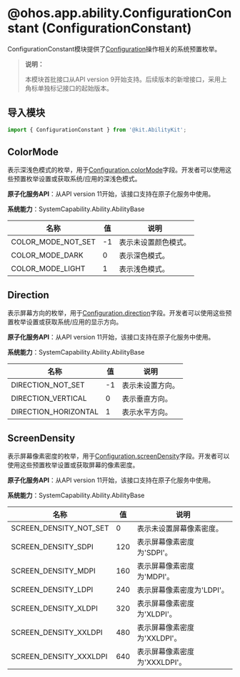 # @ohos.app.ability.ConfigurationConstant (ConfigurationConstant)

ConfigurationConstant模块提供了[Configuration](js-apis-app-ability-configuration.md)操作相关的系统预置枚举。

> **说明：**
> 
> 本模块首批接口从API version 9开始支持。后续版本的新增接口，采用上角标单独标记接口的起始版本。

## 导入模块

```ts
import { ConfigurationConstant } from '@kit.AbilityKit';
```

## ColorMode

表示深浅色模式的枚举，用于[Configuration.colorMode](../apis-ability-kit/js-apis-app-ability-configuration.md#属性)字段。开发者可以使用这些预置枚举设置或获取系统/应用的深浅色模式。

**原子化服务API**：从API version 11开始，该接口支持在原子化服务中使用。

**系统能力**：SystemCapability.Ability.AbilityBase

| 名称 | 值 | 说明 | 
| -------- | -------- | -------- |
| COLOR_MODE_NOT_SET | -1 | 表示未设置颜色模式。 | 
| COLOR_MODE_DARK | 0 | 表示深色模式。 | 
| COLOR_MODE_LIGHT | 1 | 表示浅色模式。 | 


## Direction

表示屏幕方向的枚举，用于[Configuration.direction](../apis-ability-kit/js-apis-app-ability-configuration.md#属性)字段。开发者可以使用这些预置枚举设置或获取系统/应用的显示方向。

**原子化服务API**：从API version 11开始，该接口支持在原子化服务中使用。

**系统能力**：SystemCapability.Ability.AbilityBase

| 名称 | 值 | 说明 | 
| -------- | -------- | -------- |
| DIRECTION_NOT_SET | -1 | 表示未设置方向。 | 
| DIRECTION_VERTICAL | 0 | 表示垂直方向。 | 
| DIRECTION_HORIZONTAL | 1 | 表示水平方向。 | 


## ScreenDensity

表示屏幕像素密度的枚举，用于[Configuration.screenDensity](../apis-ability-kit/js-apis-app-ability-configuration.md#属性)字段。开发者可以使用这些预置枚举设置或获取屏幕的像素密度。

**原子化服务API**：从API version 11开始，该接口支持在原子化服务中使用。

**系统能力**：SystemCapability.Ability.AbilityBase

| 名称 | 值 | 说明 | 
| -------- | -------- | -------- |
| SCREEN_DENSITY_NOT_SET | 0 | 表示未设置屏幕像素密度。 | 
| SCREEN_DENSITY_SDPI | 120 | 表示屏幕像素密度为'SDPI'。 | 
| SCREEN_DENSITY_MDPI | 160 | 表示屏幕像素密度为'MDPI'。 | 
| SCREEN_DENSITY_LDPI | 240 | 表示屏幕像素密度为'LDPI'。 | 
| SCREEN_DENSITY_XLDPI | 320 | 表示屏幕像素密度为'XLDPI'。 | 
| SCREEN_DENSITY_XXLDPI | 480 | 表示屏幕像素密度为'XXLDPI'。 | 
| SCREEN_DENSITY_XXXLDPI | 640 | 表示屏幕像素密度为'XXXLDPI'。 | 
